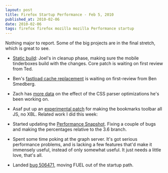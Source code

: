 ```yaml
---
layout: post
title: Firefox Startup Performance - Feb 5, 2010
published_at: 2010-02-06
date: 2010-02-06
tags: firefox firefox mozilla mozilla Performance startup
---
```


Nothing major to report. Some of the big projects are in the final stretch, which is great to see.

*   [Static build](https://bugzilla.mozilla.org/show_bug.cgi?id=525013): Joel's in cleanup phase, making sure the mobile tinderboxes build with the changes. Core patch is waiting on first review from Ted.
*   Ben's [fastload cache replacement](https://bugzilla.mozilla.org/show_bug.cgi?id=520309) is waiting on first-review from Ben Smedberg.
*   Zach has [more data](https://bugzilla.mozilla.org/show_bug.cgi?id=513149#c22) on the effect of the CSS parser optimizations he's been working on.
*   Asaf put up an [experimental patch](https://bugzilla.mozilla.org/show_bug.cgi?id=528884) for making the bookmarks toolbar all JS, no XBL.
Related work I did this week:

*   Started updating the [Performance Snapshot](http://graphs.mozilla.org/dashboard/snapshot/). Fixing a couple of bugs and making the percentages relative to the 3.6 branch.
*   Spent some time poking at the graph server. It's got serious performance problems, and is lacking a few features that'd make it immensely useful, instead of only somewhat useful. It just needs a little love, that's all.
*   Landed [bug  506471](https://bugzilla.mozilla.org/show_bug.cgi?id=506471), moving FUEL out of the startup path.